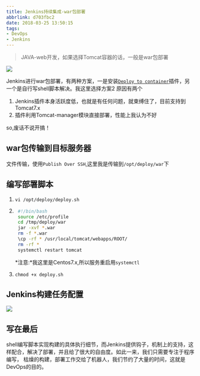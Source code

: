 ```yaml
---
title: Jenkins持续集成-war包部署
abbrlink: d703fbc2
date: 2018-03-25 13:50:15
tags:
- DevOps
- Jenkins
---
```

> JAVA-web开发，如果选择Tomcat容器的话，一般是war包部署

![](http://static.1991421.cn/blog/2018-03-25-061434.jpg)

Jenkins进行war包部署，有两种方案，一是安装[`Deploy to container`](https://plugins.jenkins.io/deploy)插件，另一个是自行写shell脚本解决。我这里选择方案2
原因有两个
1. Jenkins插件本身活跃度低，也就是有任何问题，就束缚住了，目前支持到Tomcat7.x
2. 插件利用Tomcat-manager模块直接部署，性能上我认为不好

so,废话不说开搞！

## war包传输到目标服务器

文件传输，使用`Publish Over SSH`,这里我是传输到`/opt/deploy/war`下

## 编写部署脚本

1. `vi /opt/deploy/deploy.sh`

2. ```bash
    #!/bin/bash
    source /etc/profile
    cd /tmp/deploy/war
    jar -xvf *.war
    rm -f *.war
    \cp -rf * /usr/local/tomcat/webapps/ROOT/
    rm -rf *
    systemctl restart tomcat

    ```
    *注意:*我这里是Centos7.x,所以服务重启用`systemctl`

3. `chmod +x deploy.sh`


## Jenkins构建任务配置

![](http://static.1991421.cn/blog/2018-05-25-035825.png)

## 写在最后
shell编写脚本实现构建的具体执行细节，而Jenkins提供钩子，机制上的支持，这样配合，解决了部署，并且给了很大的自由度。如此一来，我们只需要专注于程序编写，
枯燥的构建，部署工作交给了机器人，我们节约了大量的时间，这就是DevOps的目的。

